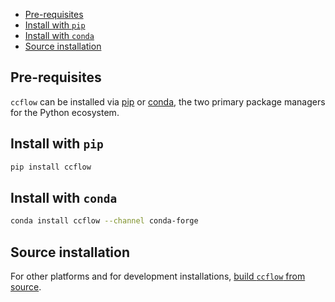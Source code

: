 - [Pre-requisites](#pre-requisites)
- [Install with `pip`](#install-with-pip)
- [Install with `conda`](#install-with-conda)
- [Source installation](#source-installation)

## Pre-requisites

`ccflow` can be installed via [pip](https://pip.pypa.io) or [conda](https://docs.conda.io/en/latest/), the two primary package managers for the Python ecosystem.

## Install with `pip`

```bash
pip install ccflow
```

## Install with `conda`

```bash
conda install ccflow --channel conda-forge
```

## Source installation

For other platforms and for development installations, [build `ccflow` from source](Build-from-Source).

